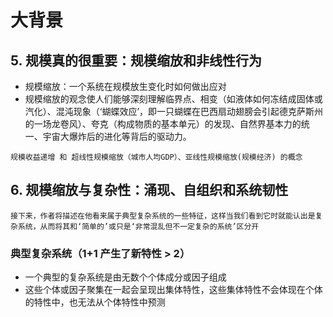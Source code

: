 # 大背景

## 5. 规模真的很重要：规模缩放和非线性行为
* 规模缩放：一个系统在规模放生变化时如何做出应对
* 规模缩放的观念使人们能够深刻理解临界点、相变（如液体如何冻结成固体或汽化）、混沌现象（‘蝴蝶效应’，即一只蝴蝶在巴西扇动翅膀会引起德克萨斯州的一场龙卷风）、夸克（构成物质的基本单元）的发现、自然界基本力的统一、宇宙大爆炸后的进化等背后的驱动力。

```
规模收益递增 和 超线性规模缩放（城市人均GDP）、亚线性规模缩放(规模经济) 的概念
```

## 6. 规模缩放与复杂性：涌现、自组织和系统韧性
```
接下来，作者将描述在他看来属于典型复杂系统的一些特征，这样当我们看到它时就能认出是复杂系统，从而将其和‘简单的’或只是‘非常混乱但不一定复杂的系统’区分开
```
### 典型复杂系统（1+1 产生了新特性 > 2）
* 一个典型的复杂系统是由无数个个体成分或因子组成
* 这些个体或因子聚集在一起会呈现出集体特性，这些集体特性不会体现在个体的特性中，也无法从个体特性中预测